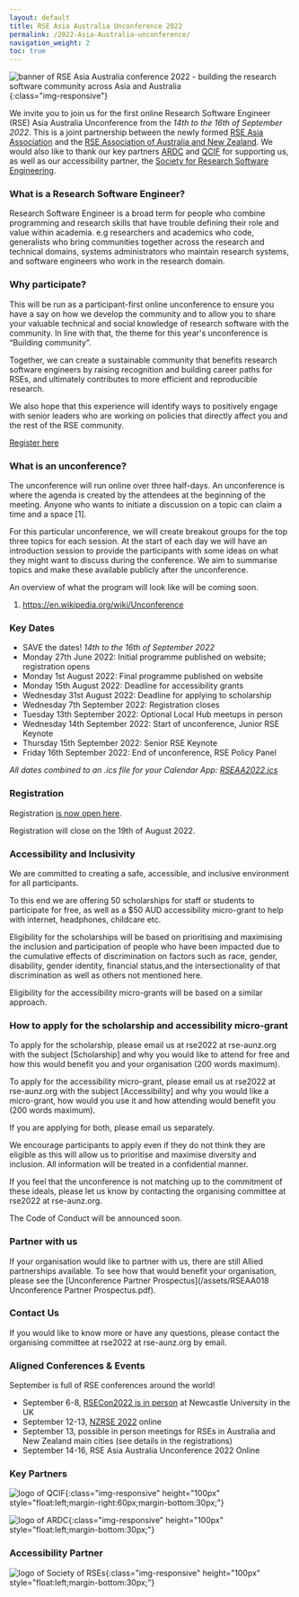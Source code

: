 ```yaml
---
layout: default
title: RSE Asia Australia Unconference 2022
permalink: /2022-Asia-Australia-unconference/
navigation_weight: 2
toc: true
---
```

![banner of RSE Asia Australia conference 2022 - building the research software community across Asia and Australia ](/assets/conference_banner_small_website.png){:class="img-responsive"}

We invite you to join us for the first online Research Software Engineer (RSE) Asia Australia Unconference from the *14th to the 16th of September 2022*. This is a joint partnership between the newly formed [RSE Asia Association](https://rse-asia.github.io/RSE_Asia/) and the [RSE Association of Australia and New Zealand](https://rse-aunz.github.io/). We would also like to thank our key partners [ARDC](https://ardc.edu.au/) and [QCIF](https://qcif.edu.au/) for supporting us, as well as our accessibility partner, the [Society for Research Software Engineering](https://society-rse.org/).

### What is a Research Software Engineer? 

Research Software Engineer is a broad term for people who combine programming and research skills that have trouble defining their role and value within academia. e.g researchers and academics who code, generalists who bring communities together across the research and technical domains, systems administrators who maintain research systems, and software engineers who work in the research domain. 

### Why participate?

This will be run as a participant-first online unconference to ensure you have a say on how we develop the community and to allow you to share your valuable technical and social knowledge of research software with the community. In line with that, the theme for this year's unconference is “Building community”.

Together, we can create a sustainable community that benefits research software engineers by raising recognition and building career paths for RSEs, and ultimately contributes to more efficient and reproducible research.

We also hope that this experience will identify ways to positively engage with senior leaders who are working on policies that directly affect you and the rest of the RSE community. 

<a class="rse rse-join" href="https://www.eventbrite.com.au/e/rse-asia-australia-unconference-2022-tickets-372580998797">Register here</a>

### What is an unconference?

The unconference will run online over three half-days. An unconference is where the agenda is created by the attendees at the beginning of the meeting. Anyone who wants to initiate a discussion on a topic can claim a time and a space [1]. 

For this particular unconference, we will create breakout groups for the top three topics for each session. At the start of each day we will have an introduction session to provide the participants with some ideas on what they might want to discuss during the conference. We aim to summarise topics and make these available publicly after the unconference.

An overview of what the program will look like will be coming soon.

1. https://en.wikipedia.org/wiki/Unconference

### Key Dates

- SAVE the dates! *14th to the 16th of September 2022*
- Monday 27th June 2022: Initial programme published on website; registration opens
- Monday 1st August 2022: Final programme published on website
- Monday 15th August 2022: Deadline for accessibility grants
- Wednesday 31st August 2022: Deadline for applying to scholarship
- Wednesday 7th September 2022: Registration closes
- Tuesday 13th September 2022: Optional Local Hub meetups in person
- Wednesday 14th September 2022: Start of unconference, Junior RSE Keynote
- Thursday 15th September 2022: Senior RSE Keynote
- Friday 16th September 2022: End of unconference, RSE Policy Panel 

*All dates combined to an .ics file for your Calendar App: <A href="/assets/RSEAA2022-v280622.ics">RSEAA2022.ics</a>*

### Registration 

Registration [is now open here](https://www.eventbrite.com.au/e/rse-asia-australia-unconference-2022-tickets-372580998797). 

Registration will close on the 19th of August 2022.

### Accessibility and Inclusivity

We are committed to creating a safe, accessible, and inclusive environment for all participants.

To this end we are offering 50 scholarships for staff or students to participate for free, as well as a $50 AUD accessibility micro-grant to help with internet, headphones, childcare etc.

Eligibility for the scholarships will be based on prioritising and maximising the inclusion and participation of people who have been impacted due to the cumulative effects of discrimination on factors such as race, gender, disability, gender identity, financial status,and the intersectionality of that discrimination as well as others not mentioned here.

Eligibility for the accessibility micro-grants will be based on a similar approach.

### How to apply for the scholarship and accessibility micro-grant

To apply for the scholarship, please email us at rse2022 at rse-aunz.org with the subject [Scholarship] and why you would like to attend for free and how this would benefit you and your organisation (200 words maximum).

To apply for the accessibility micro-grant, please email us at rse2022 at rse-aunz.org with the subject [Accessibility]  and why you would like a micro-grant, how would you use it and how attending would benefit you (200 words maximum).

If you are applying for both, please email us separately.

We encourage participants to apply even if they do not think they are eligible as this will allow us to prioritise and maximise diversity and inclusion. All information will be treated in a confidential manner.

If you feel that the unconference is not matching up to the commitment of these ideals, please let us know by contacting the organising committee at rse2022 at rse-aunz.org.

The Code of Conduct will be announced soon.

### Partner with us

If your organisation would like to partner with us, there are still Allied partnerships available. To see how that would benefit your organisation, please see the [Unconference Partner Prospectus](/assets/RSEAA018 Unconference Partner Prospectus.pdf).

### Contact Us

If you would like to know more or have any questions, please contact the organising committee at rse2022 at rse-aunz.org by email.

### Aligned Conferences & Events

September is full of RSE conferences around the world!

- September 6-8, [RSECon2022 is in person](https://rsecon2022.society-rse.org/) at Newcastle University in the UK
- September 12-13, [NZRSE 2022](https://www.rseconference.nz/) online
- September 13, possible in person meetings for RSEs in Australia and New Zealand main cities (see details in the registrations)
- September 14-16, RSE Asia Australia Unconference 2022 Online


### Key Partners

![logo of QCIF ](/assets/qcif_logo.jpeg){:class="img-responsive" height="100px" style="float:left;margin-right:60px;margin-bottom:30px;"}


![logo of ARDC ](/assets/ARDC_logo_RGB.png){:class="img-responsive" height="100px" style="float:left;margin-bottom:30px;"}


### Accessibility Partner
![logo of Society of RSEs](/assets/Soc_RSE_master_logo.png){:class="img-responsive" height="100px" style="float:left;margin-bottom:30px;"}


